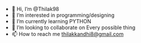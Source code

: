 - 👋 Hi, I’m @Thilak98
- 👀 I’m interested in programming/designing
- 🌱 I’m currently learning PYTHON
- 💞️ I’m looking to collaborate on Every possible thing
- 📫 How to reach me thilakkandhi8@gmail.com 

<!---
Thilak98/Thilak98 is a ✨ special ✨ repository because its `README.md` (this file) appears on your GitHub profile.
You can click the Preview link to take a look at your changes.
--->
